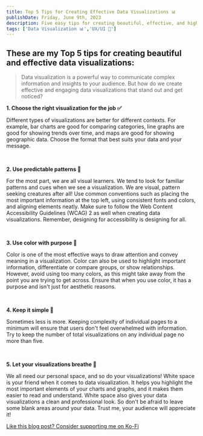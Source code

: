 ```yaml
---
title: Top 5 Tips for Creating Effective Data Visualizations 📊 
publishDate: Friday, June 9th, 2023
description: Five easy tips for creating beautiful, effective, and high impact data visualizations and dashboards.
tags: ['Data Visualization 📊','UX/UI 📐']
---
```


## These are my Top 5 tips for creating beautiful and effective data visualizations:

> Data visualization is a powerful way to communicate complex information and insights to your audience. But how do we create effective and engaging data visualizations that stand out and get noticed?

**1. Choose the right visualization for the job ✅** 

Different types of visualizations are better for different contexts. For example, bar charts are good for comparing categories, line graphs are good for showing trends over time, and maps are good for showing geographic data. Choose the format that best suits your data and your message.

</br>

**2. Use predictable patterns 📐** 

For the most part, we are all visual learners. We tend to look for familiar patterns and cues when we see a visualization. We are visual, pattern seeking creatures after all! Use common conventions such as placing the most important information at the top left, using consistent fonts and colors, and aligning elements neatly. Make sure to follow the Web Content Accessibility Guidelines (WCAG) 2 as well when creating data visualizations. Remember, designing for accessibility is designing for all.

</br>

**3. Use color with purpose 🌈** 

Color is one of the most effective ways to draw attention and convey meaning in a visualization. Color can also be used to highlight important information, differentiate or compare groups, or show relationships. However, avoid using too many colors, as this might take away from the point you are trying to get across. Ensure that when you use color, it has a purpose and isn't just for aesthetic reasons.

</br>

**4. Keep it simple 💯** 

Sometimes less is more. Keeping complexity of individual pages to a minimum will ensure that users don't feel overwhelmed with information. Try to keep the number of total visualizations on any individual page no more than five.

</br>

**5. Let your visualizations breathe 🧘**

 We all need our personal space, and so do your visualizations! White space is your friend when it comes to data visualization. It helps you highlight the most important elements of your charts and graphs, and it makes them easier to read and understand. White space also gives your data visualizations a clean and professional look. So don't be afraid to leave some blank areas around your data. Trust me, your audience will appreciate it!

 [Like this blog post? Consider supporting me on Ko-Fi](https://ko-fi.com/jakecupani)